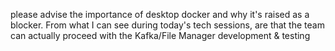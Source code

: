 please advise the importance of desktop docker and why it's raised as a blocker. From what I can see during today's tech sessions, are that the team can actually proceed with the Kafka/File Manager development & testing
